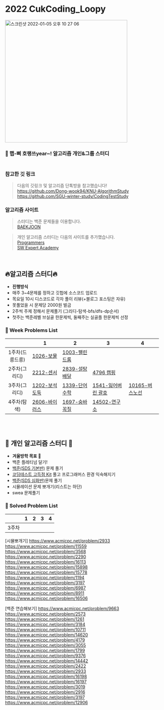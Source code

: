 


# 2022 CukCoding_Loopy

<img width="400" alt="스크린샷 2022-01-05 오후 10 27 06" src="https://user-images.githubusercontent.com/74878998/149459508-998f2e4c-8dbb-4bbe-9212-7637b4249f8f.png">

### 🥳 햅-삐 호랭쓰year~! 알고리즘 개인&그룹 스터디 <br><br>



### 참고한 깃 링크
>다음의 깃링크 및 알고리즘 단톡방을 참고했습니다!<br>
https://github.com/Dong-wook94/KNU-AlgorithmStudy <br>
https://github.com/SGU-winter-study/CodingTestStudy

### 알고리즘 사이트
> 스터디는 백준 문제들을 이용합니다.<br>
[BAEKJOON](https://www.acmicpc.net/)

> 개인 알고리즘 스터디는 다음의 사이트를 추가했습니다.<br>
[Programmers](https://programmers.co.kr/learn/challenges?tab=all_challenges)<br>
[SW Expert Academy](https://swexpertacademy.com/main/main.do)

<br>

## :fire:알고리즘 스터디:fire:
- <strong>진행방식</strong>
- 매주 3~4문제를 정하고 깃헙에 소스코드 업로드
- 목요일 10시 디스코드로 각자 풀이 리뷰(+블로그 포스팅은 자유)
- 못풀었을 시 문제당 2000원 벌금
- 2주씩 주제 정해서 문제풀기 (그리디-탐색-bfs/dfs-dp순서)
- 첫주는 백준레벨 브실골 한문제씩, 둘째주는 실골플 한문제씩 선정

### :rainbow: Week Problems List

|        | 1                                                            | 2                                                            | 3                                                            |4                                                                             |
| :----: | ------------------------------------------------------------ | ------------------------------------------------------------ | ------------------------------------------------------------ |------------------------------------------------------------------------------|
| 1주차(드릉드릉) | [1026-보물](https://www.acmicpc.net/problem/1026)        | [1003-팰린드롬](https://www.acmicpc.net/problem/1003)          |
| 2주차(그리디)  | [2212-센서](https://www.acmicpc.net/problem/2212)        | [2839-설탕 배달](https://www.acmicpc.net/problem/2839)         | [4796 캠핑](https://www.acmicpc.net/problem/4796)              |
| 3주차(그리디)  | [1202-보석 도둑](https://www.acmicpc.net/problem/1202)     | [1339-단어 수학](https://www.acmicpc.net/problem/1339)        | [1541-잃어버린 괄호](https://www.acmicpc.net/problem/1541)         |[10165-버스노선](https://www.acmicpc.net/problem/10165) 
| 4주차(탐색)   | [2606-바이러스](https://www.acmicpc.net/problem/2606)      | [1697-숨바꼭질](https://www.acmicpc.net/problem/1697)          | [14502-연구소](https://www.acmicpc.net/problem/14502)                                                             |

<br><br>

## 🌟 개인 알고리즘 스터디 🌟
- <strong>겨울방학 목표</strong> 😤
- 백준 플레티넘 달기!
- [백준(SDS 기본반)](https://www.acmicpc.net/workbook/view/2047) 문제 풀기
- [코딩테스트 고득점 Kit](https://programmers.co.kr/learn/challenges?tab=algorithm_practice_kit) 풀고 프로그래머스 환경 익숙해지기
- [백준(SDS 심화반)](https://www.acmicpc.net/workbook/view/2048)문제 풀기
- 시뮬레이션 문제 뽀개기(리스트는 하단)
- swea 문제풀기

### :rainbow: Solved Problem List

|        | 1                                                            | 2                                                            | 3                                                            |4                                                                             |
| :----: | ------------------------------------------------------------ | ------------------------------------------------------------ | ------------------------------------------------------------ |------------------------------------------------------------------------------|
| 3주차   |        |        |




[시뮬뽀개기]
https://www.acmicpc.net/problem/2933
https://www.acmicpc.net/problem/11559
https://www.acmicpc.net/problem/3568
https://www.acmicpc.net/problem/2290
https://www.acmicpc.net/problem/16113
https://www.acmicpc.net/problem/15898
https://www.acmicpc.net/problem/15778
https://www.acmicpc.net/problem/1194
https://www.acmicpc.net/problem/3197
https://www.acmicpc.net/problem/6987
https://www.acmicpc.net/problem/8911
https://www.acmicpc.net/problem/16506

[백준 연습해보기]
https://www.acmicpc.net/problem/9663
https://www.acmicpc.net/problem/2573
https://www.acmicpc.net/problem/1261
https://www.acmicpc.net/problem/3184
https://www.acmicpc.net/problem/10711
https://www.acmicpc.net/problem/14620
https://www.acmicpc.net/problem/4179
https://www.acmicpc.net/problem/3055
https://www.acmicpc.net/problem/1799
https://www.acmicpc.net/problem/9376
https://www.acmicpc.net/problem/14442
https://www.acmicpc.net/problem/2422
https://www.acmicpc.net/problem/2933
https://www.acmicpc.net/problem/16198
https://www.acmicpc.net/problem/16197
https://www.acmicpc.net/problem/3019
https://www.acmicpc.net/problem/2916
https://www.acmicpc.net/problem/3197
https://www.acmicpc.net/problem/12906
